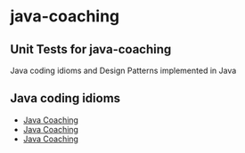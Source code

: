 # java-coaching

## Unit Tests for java-coaching

Java coding idioms and Design Patterns implemented in Java

## Java coding idioms

 - [Java Coaching](src/main/java/coaching)
 - [Java Coaching](src/main/java/coaching/README.md)
 - [Java Coaching](src/main/java/coaching/coaching.md)
